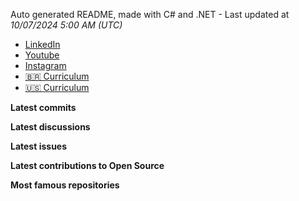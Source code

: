 Auto generated README, made with C# and .NET - Last updated at *10/07/2024 5:00 AM (UTC)*

- [LinkedIn]()
- [Youtube]()
- [Instagram]()
- [🇧🇷 Curriculum]()
- [🇺🇸 Curriculum]()

**Latest commits**

**Latest discussions**

**Latest issues**

**Latest contributions to Open Source**

**Most famous repositories**
